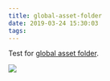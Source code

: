 ```yaml
---
title: global-asset-folder
date: 2019-03-24 15:30:03
tags:
---
```


Test for [global asset folder](https://hexo.io/docs/asset-folders#Global-Asset-Folder).

<!--more-->

![](/images/1.png)